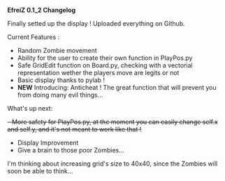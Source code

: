  **EfreiZ 0.1_2 Changelog**
 
 Finally setted up the display !
 Uploaded everything on Github.
 
Current Features :

- Random Zombie movement
- Ability for the user to create their own function in PlayPos.py
- Safe GridEdit function on Board.py, checking with a vectorial representation wether the players move are legits or not
- Basic display thanks to pylab !
- **NEW** Introducing: Anticheat ! The great function that will prevent you from doing many evil things...

What's up next:

~~- More safety for PlayPos.py, at the moment you can easily change self.x and self.y, and it's not meant to work like that !~~
- Display Improvement
- Give a brain to those poor Zombies...


I'm thinking about increasing grid's size to 40x40, since the Zombies will soon be able to think...
